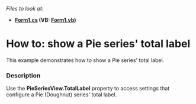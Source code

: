 <!-- default file list -->
*Files to look at*:

* **[Form1.cs](./CS/PieTotalLabelSample/Form1.cs) (VB: [Form1.vb](./VB/PieTotalLabelSample/Form1.vb))**
<!-- default file list end -->
# How to: show a Pie series' total label


This example demonstrates how to show a Pie series' total label.


<h3>Description</h3>

Use the <strong>PieSeriesView.TotalLabel</strong> property to access settings that configure a Pie (Doughnut) series' total label.

<br/>


